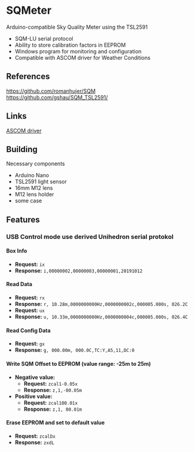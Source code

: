 # SQMeter

Arduino-compatible Sky Quality Meter using the TSL2591

* SQM-LU serial protocol
* Ability to store calibration factors in EEPROM
* Windows program for monitoring and configuration
* Compatible with ASCOM driver for Weather Conditions


## References

https://github.com/romanhujer/SQM
https://github.com/gshau/SQM_TSL2591/

## Links

[ASCOM driver](https://www.dizzy.eu/downloads.html)


## Building

Necessary components

* Arduino Nano
* TSL2591 light sensor
* 16mm M12 lens
* M12 lens holder
* some case

## Features

### USB Control mode use derived Unihedron serial protokol

#### Box Info
* **Request:** `ix`
* **Response:** `i,00000002,00000003,00000001,20191012`

#### Read Data  
* **Request:** `rx`  
* **Response:** `r, 10.28m,0000000000Hz,0000000002c,000005.000s, 026.2C`
* **Request:** `ux`  
* **Response:** `u, 10.33m,0000000000Hz,0000000004c,000005.000s, 026.4C`

#### Read Config Data  
* **Request:** `gx`
* **Response:** `g, 000.00m, 000.0C,TC:Y,A5,11,DC:0`
 
#### Write SQM Offset to EEPROM (value range: -25m to 25m)
* **Negative value:**  
  * **Request:** `zcal1-0.05x`
  * **Response:** `z,1,-00.05m`
* **Positive value:**  
  * **Request:** `zcal100.01x`
  * **Response:** `z,1, 00.01m`

#### Erase EEPROM and set to default value
* **Request:** `zcalDx`
* **Response:** `zxdL`